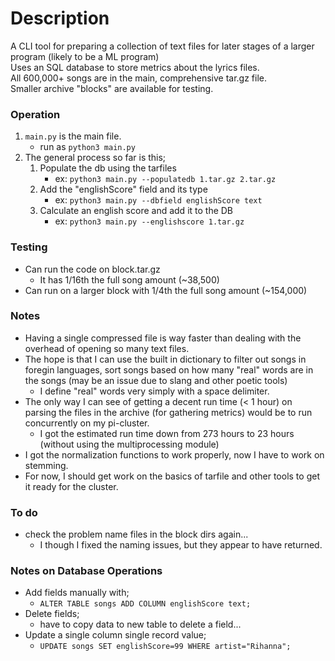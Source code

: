 # Description
A CLI tool for preparing a collection of text files for later stages of a larger program (likely to be a ML program)  
Uses an SQL database to store metrics about the lyrics files.  
All 600,000+ songs are in the main, comprehensive tar.gz file.  
Smaller archive "blocks" are available for testing.  


### Operation
1. `main.py` is the main file.
    * run as `python3 main.py`
2. The general process so far is this;
    1. Populate the db using the tarfiles
        * ex: `python3 main.py --populatedb 1.tar.gz 2.tar.gz`
    2. Add the "englishScore" field and its type
        * ex: `python3 main.py --dbfield englishScore text`
    3. Calculate an english score and add it to the DB
        * ex: `python3 main.py --englishscore 1.tar.gz`


### Testing
* Can run the code on block.tar.gz
    * It has 1/16th the full song amount (~38,500)
* Can run on a larger block with 1/4th the full song amount (~154,000)


### Notes
* Having a single compressed file is way faster than dealing with the overhead of opening so many text files.
* The hope is that I can use the built in dictionary to filter out songs in foregin languages, sort songs based on how many "real" words are in the songs (may be an issue due to slang and other poetic tools)
    * I define "real" words very simply with a space delimiter.
* The only way I can see of getting a decent run time (< 1 hour) on parsing the files in the archive (for gathering metrics) would be to run concurrently on my pi-cluster. 
    * I got the estimated run time down from 273 hours to 23 hours (without using the multiprocessing module)
* I got the normalization functions to work properly, now I have to work on stemming.
* For now, I should get work on the basics of tarfile and other tools to get it ready for the cluster.


### To do
* check the problem name files in the block dirs again...
    * I though I fixed the naming issues, but they appear to have returned.


### Notes on Database Operations
* Add fields manually with;
    * `ALTER TABLE songs ADD COLUMN englishScore text;`
* Delete fields;
    * have to copy data to new table to delete a field...
* Update a single column single record value;
    * `UPDATE songs SET englishScore=99 WHERE artist="Rihanna";`
